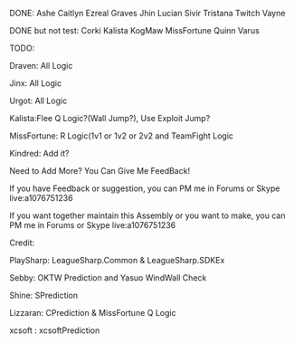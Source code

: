 ﻿DONE:
Ashe
Caitlyn
Ezreal
Graves
Jhin
Lucian
Sivir
Tristana
Twitch
Vayne


DONE but not test:
Corki
Kalista
KogMaw
MissFortune
Quinn
Varus


TODO:

Draven: All Logic

Jinx: All Logic

Urgot: All Logic

Kalista:Flee Q Logic?(Wall Jump?), Use Exploit Jump?

MissFortune: R Logic(1v1 or 1v2 or 2v2 and TeamFight Logic

Kindred: Add it?


Need to Add More? You Can Give Me FeedBack!


If you have Feedback or suggestion, you can PM me in Forums or Skype live:a1076751236

If you want together maintain this Assembly or you want to make, you can PM me in Forums or Skype live:a1076751236


Credit:

PlaySharp: LeagueSharp.Common & LeagueSharp.SDKEx

Sebby: OKTW Prediction and Yasuo WindWall Check

Shine: SPrediction

Lizzaran: CPrediction & MissFortune Q Logic

xcsoft : xcsoftPrediction

